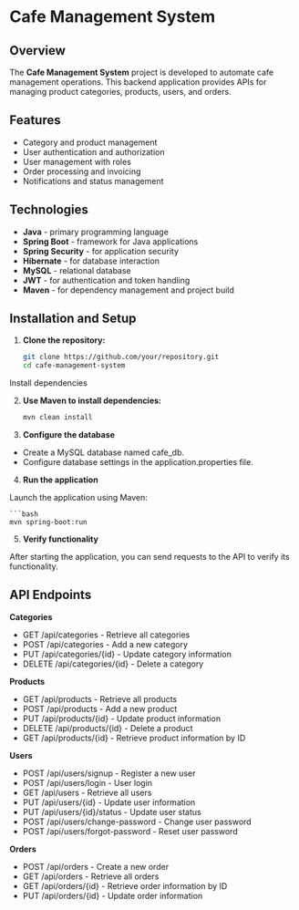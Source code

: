 # Cafe Management System


## Overview

The **Cafe Management System** project is developed to automate cafe management operations. This backend application provides APIs for managing product categories, products, users, and orders.

## Features

- Category and product management
- User authentication and authorization
- User management with roles
- Order processing and invoicing
- Notifications and status management

## Technologies

- **Java** - primary programming language
- **Spring Boot** - framework for Java applications
- **Spring Security** - for application security
- **Hibernate** - for database interaction
- **MySQL** - relational database
- **JWT** - for authentication and token handling
- **Maven** - for dependency management and project build

## Installation and Setup

1. **Clone the repository:**

   ```bash
   git clone https://github.com/your/repository.git
   cd cafe-management-system
   
Install dependencies

2. **Use Maven to install dependencies:**

    ```bash
    mvn clean install

3. **Configure the database**

 - Create a MySQL database named cafe_db.
 - Configure database settings in the application.properties file.
4. **Run the application**

Launch the application using Maven:

    ```bash
    mvn spring-boot:run
5. **Verify functionality**

After starting the application, you can send requests to the API to verify its functionality.

## API Endpoints

**Categories**
 - GET /api/categories - Retrieve all categories
 - POST /api/categories - Add a new category
 - PUT /api/categories/{id} - Update category information
 - DELETE /api/categories/{id} - Delete a category
   
**Products**
 - GET /api/products - Retrieve all products
 - POST /api/products - Add a new product
 - PUT /api/products/{id} - Update product information
 - DELETE /api/products/{id} - Delete a product
 - GET /api/products/{id} - Retrieve product information by ID
   
**Users**
 - POST /api/users/signup - Register a new user
 - POST /api/users/login - User login
 - GET /api/users - Retrieve all users
 - PUT /api/users/{id} - Update user information
 - PUT /api/users/{id}/status - Update user status
 - POST /api/users/change-password - Change user password
- POST /api/users/forgot-password - Reset user password
  
**Orders**
 - POST /api/orders - Create a new order
 - GET /api/orders - Retrieve all orders
 - GET /api/orders/{id} - Retrieve order information by ID
 - PUT /api/orders/{id} - Update order information
